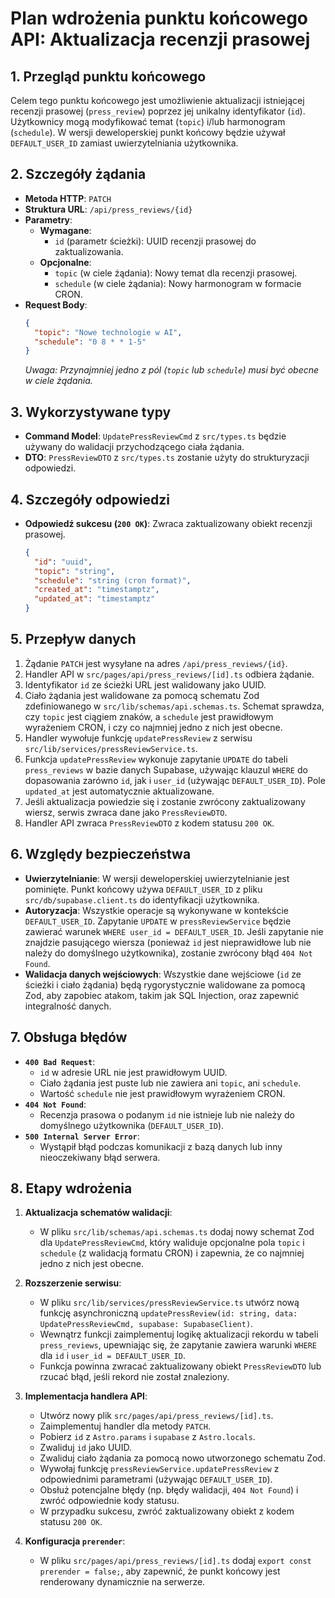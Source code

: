 <!-- e5a9b069-3a23-4af6-ab47-f105a67b95d0 40a13ca8-f106-4da9-acca-73ebd9bc2b9b -->

# Plan wdrożenia punktu końcowego API: Aktualizacja recenzji prasowej

## 1. Przegląd punktu końcowego

Celem tego punktu końcowego jest umożliwienie aktualizacji istniejącej recenzji prasowej (`press_review`) poprzez jej unikalny identyfikator (`id`). Użytkownicy mogą modyfikować temat (`topic`) i/lub harmonogram (`schedule`). W wersji deweloperskiej punkt końcowy będzie używał `DEFAULT_USER_ID` zamiast uwierzytelniania użytkownika.

## 2. Szczegóły żądania

- **Metoda HTTP**: `PATCH`
- **Struktura URL**: `/api/press_reviews/{id}`
- **Parametry**:
  - **Wymagane**:
    - `id` (parametr ścieżki): UUID recenzji prasowej do zaktualizowania.
  - **Opcjonalne**:
    - `topic` (w ciele żądania): Nowy temat dla recenzji prasowej.
    - `schedule` (w ciele żądania): Nowy harmonogram w formacie CRON.
- **Request Body**:
  ```json
  {
    "topic": "Nowe technologie w AI",
    "schedule": "0 8 * * 1-5"
  }
  ```
  _Uwaga: Przynajmniej jedno z pól (`topic` lub `schedule`) musi być obecne w ciele żądania._

## 3. Wykorzystywane typy

- **Command Model**: `UpdatePressReviewCmd` z `src/types.ts` będzie używany do walidacji przychodzącego ciała żądania.
- **DTO**: `PressReviewDTO` z `src/types.ts` zostanie użyty do strukturyzacji odpowiedzi.

## 4. Szczegóły odpowiedzi

- **Odpowiedź sukcesu (`200 OK`)**: Zwraca zaktualizowany obiekt recenzji prasowej.
  ```json
  {
    "id": "uuid",
    "topic": "string",
    "schedule": "string (cron format)",
    "created_at": "timestamptz",
    "updated_at": "timestamptz"
  }
  ```

## 5. Przepływ danych

1.  Żądanie `PATCH` jest wysyłane na adres `/api/press_reviews/{id}`.
2.  Handler API w `src/pages/api/press_reviews/[id].ts` odbiera żądanie.
3.  Identyfikator `id` ze ścieżki URL jest walidowany jako UUID.
4.  Ciało żądania jest walidowane za pomocą schematu Zod zdefiniowanego w `src/lib/schemas/api.schemas.ts`. Schemat sprawdza, czy `topic` jest ciągiem znaków, a `schedule` jest prawidłowym wyrażeniem CRON, i czy co najmniej jedno z nich jest obecne.
5.  Handler wywołuje funkcję `updatePressReview` z serwisu `src/lib/services/pressReviewService.ts`.
6.  Funkcja `updatePressReview` wykonuje zapytanie `UPDATE` do tabeli `press_reviews` w bazie danych Supabase, używając klauzul `WHERE` do dopasowania zarówno `id`, jak i `user_id` (używając `DEFAULT_USER_ID`). Pole `updated_at` jest automatycznie aktualizowane.
7.  Jeśli aktualizacja powiedzie się i zostanie zwrócony zaktualizowany wiersz, serwis zwraca dane jako `PressReviewDTO`.
8.  Handler API zwraca `PressReviewDTO` z kodem statusu `200 OK`.

## 6. Względy bezpieczeństwa

- **Uwierzytelnianie**: W wersji deweloperskiej uwierzytelnianie jest pominięte. Punkt końcowy używa `DEFAULT_USER_ID` z pliku `src/db/supabase.client.ts` do identyfikacji użytkownika.
- **Autoryzacja**: Wszystkie operacje są wykonywane w kontekście `DEFAULT_USER_ID`. Zapytanie `UPDATE` w `pressReviewService` będzie zawierać warunek `WHERE user_id = DEFAULT_USER_ID`. Jeśli zapytanie nie znajdzie pasującego wiersza (ponieważ `id` jest nieprawidłowe lub nie należy do domyślnego użytkownika), zostanie zwrócony błąd `404 Not Found`.
- **Walidacja danych wejściowych**: Wszystkie dane wejściowe (`id` ze ścieżki i ciało żądania) będą rygorystycznie walidowane za pomocą Zod, aby zapobiec atakom, takim jak SQL Injection, oraz zapewnić integralność danych.

## 7. Obsługa błędów

- **`400 Bad Request`**:
  - `id` w adresie URL nie jest prawidłowym UUID.
  - Ciało żądania jest puste lub nie zawiera ani `topic`, ani `schedule`.
  - Wartość `schedule` nie jest prawidłowym wyrażeniem CRON.
- **`404 Not Found`**:
  - Recenzja prasowa o podanym `id` nie istnieje lub nie należy do domyślnego użytkownika (`DEFAULT_USER_ID`).
- **`500 Internal Server Error`**:
  - Wystąpił błąd podczas komunikacji z bazą danych lub inny nieoczekiwany błąd serwera.

## 8. Etapy wdrożenia

1.  **Aktualizacja schematów walidacji**:
    - W pliku `src/lib/schemas/api.schemas.ts` dodaj nowy schemat Zod dla `UpdatePressReviewCmd`, który waliduje opcjonalne pola `topic` i `schedule` (z walidacją formatu CRON) i zapewnia, że co najmniej jedno z nich jest obecne.

2.  **Rozszerzenie serwisu**:
    - W pliku `src/lib/services/pressReviewService.ts` utwórz nową funkcję asynchroniczną `updatePressReview(id: string, data: UpdatePressReviewCmd, supabase: SupabaseClient)`.
    - Wewnątrz funkcji zaimplementuj logikę aktualizacji rekordu w tabeli `press_reviews`, upewniając się, że zapytanie zawiera warunki `WHERE` dla `id` i `user_id = DEFAULT_USER_ID`.
    - Funkcja powinna zwracać zaktualizowany obiekt `PressReviewDTO` lub rzucać błąd, jeśli rekord nie został znaleziony.

3.  **Implementacja handlera API**:
    - Utwórz nowy plik `src/pages/api/press_reviews/[id].ts`.
    - Zaimplementuj handler dla metody `PATCH`.
    - Pobierz `id` z `Astro.params` i `supabase` z `Astro.locals`.
    - Zwaliduj `id` jako UUID.
    - Zwaliduj ciało żądania za pomocą nowo utworzonego schematu Zod.
    - Wywołaj funkcję `pressReviewService.updatePressReview` z odpowiednimi parametrami (używając `DEFAULT_USER_ID`).
    - Obsłuż potencjalne błędy (np. błędy walidacji, `404 Not Found`) i zwróć odpowiednie kody statusu.
    - W przypadku sukcesu, zwróć zaktualizowany obiekt z kodem statusu `200 OK`.

4.  **Konfiguracja `prerender`**:
    - W pliku `src/pages/api/press_reviews/[id].ts` dodaj `export const prerender = false;`, aby zapewnić, że punkt końcowy jest renderowany dynamicznie na serwerze.
